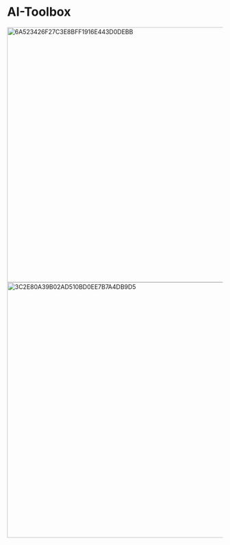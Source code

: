 # AI-Toolbox


<img width="596" alt="6A523426F27C3E8BFF1916E443D0DEBB" src="https://user-images.githubusercontent.com/67991315/233336454-db7d2932-e2ec-496b-8135-a84218ca365d.png">


<img width="597" alt="3C2E80A39B02AD510BD0EE7B7A4DB9D5" src="https://user-images.githubusercontent.com/67991315/233336477-fa39bfb9-adef-4aaa-a42e-d7f4af8268aa.png">

